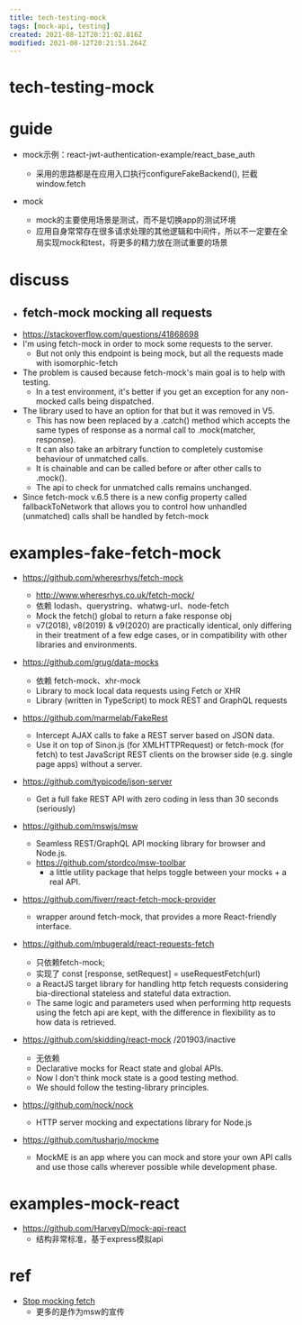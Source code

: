 ```yaml
---
title: tech-testing-mock
tags: [mock-api, testing]
created: 2021-08-12T20:21:02.816Z
modified: 2021-08-12T20:21:51.264Z
---
```


# tech-testing-mock

# guide

- mock示例：react-jwt-authentication-example/react_base_auth
  - 采用的思路都是在应用入口执行configureFakeBackend(), 拦截window.fetch

- mock
  - mock的主要使用场景是测试，而不是切换app的测试环境
  - 应用自身常常存在很多请求处理的其他逻辑和中间件，所以不一定要在全局实现mock和test，将更多的精力放在测试重要的场景
# discuss
- ## fetch-mock mocking all requests
- https://stackoverflow.com/questions/41868698
- I'm using fetch-mock in order to mock some requests to the server.
  - But not only this endpoint is being mock, but all the requests made with isomorphic-fetch
- The problem is caused because fetch-mock's main goal is to help with testing. 
  - In a test environment, it's better if you get an exception for any non-mocked calls being dispatched.
- The library used to have an option for that but it was removed in V5. 
  - This has now been replaced by a .catch() method which accepts the same types of response as a normal call to .mock(matcher, response). 
  - It can also take an arbitrary function to completely customise behaviour of unmatched calls. 
  - It is chainable and can be called before or after other calls to .mock(). 
  - The api to check for unmatched calls remains unchanged.
- Since fetch-mock v.6.5 there is a new config property called fallbackToNetwork that allows you to control how unhandled (unmatched) calls shall be handled by fetch-mock
# examples-fake-fetch-mock
- https://github.com/wheresrhys/fetch-mock
  - http://www.wheresrhys.co.uk/fetch-mock/
  - 依赖 lodash、querystring、whatwg-url、node-fetch
  - Mock the fetch() global to return a fake response obj
  - v7(2018), v8(2019) & v9(2020) are practically identical, only differing in their treatment of a few edge cases, or in compatibility with other libraries and environments.
- https://github.com/grug/data-mocks
  - 依赖 fetch-mock、xhr-mock
  - Library to mock local data requests using Fetch or XHR
  - Library (written in TypeScript) to mock REST and GraphQL requests
- https://github.com/marmelab/FakeRest
  - Intercept AJAX calls to fake a REST server based on JSON data.  
  - Use it on top of Sinon.js (for XMLHTTPRequest) or fetch-mock (for fetch) to test JavaScript REST clients on the browser side (e.g. single page apps) without a server.
- https://github.com/typicode/json-server
  - Get a full fake REST API with zero coding in less than 30 seconds (seriously)
- https://github.com/mswjs/msw
  - Seamless REST/GraphQL API mocking library for browser and Node.js.
  - https://github.com/stordco/msw-toolbar
    - a little utility package that helps toggle between your mocks + a real API. 

- https://github.com/fiverr/react-fetch-mock-provider
  - wrapper around fetch-mock, that provides a more React-friendly interface.
- https://github.com/mbugerald/react-requests-fetch
  - 只依赖fetch-mock; 
  - 实现了 const [response, setRequest] = useRequestFetch(url)
  - a ReactJS target library for handling http fetch requests considering bia-directional stateless and stateful data extraction. 
  - The same logic and parameters used when performing http requests using the fetch api are kept, with the difference in flexibility as to how data is retrieved. 

- https://github.com/skidding/react-mock /201903/inactive
  - 无依赖
  - Declarative mocks for React state and global APIs.
  - Now I don't think mock state is a good testing method.
  - We should follow the testing-library principles.

- https://github.com/nock/nock
  - HTTP server mocking and expectations library for Node.js

- https://github.com/tusharjo/mockme
  - MockME is an app where you can mock and store your own API calls and use those calls wherever possible while development phase.
# examples-mock-react
- https://github.com/HarveyD/mock-api-react
  - 结构非常标准，基于express模拟api
# ref
- [Stop mocking fetch](https://kentcdodds.com/blog/stop-mocking-fetch)
  - 更多的是作为msw的宣传
